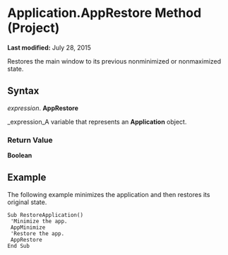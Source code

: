 
# Application.AppRestore Method (Project)

 **Last modified:** July 28, 2015

Restores the main window to its previous nonminimized or nonmaximized state.

## Syntax

 _expression_. **AppRestore**

 _expression_A variable that represents an  **Application** object.


### Return Value

 **Boolean**


## Example

The following example minimizes the application and then restores its original state.


```
Sub RestoreApplication() 
 'Minimize the app. 
 AppMinimize 
 'Restore the app. 
 AppRestore 
End Sub
```

